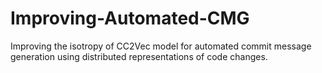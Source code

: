 # Improving-Automated-CMG

Improving the isotropy of CC2Vec model for automated commit message generation using distributed representations of code changes.
